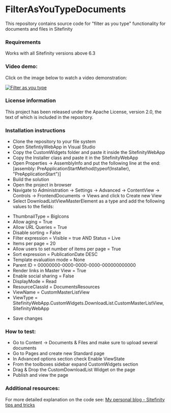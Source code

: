 # FilterAsYouTypeDocuments
This repository contains source code for "filter as you type" functionality for documents and files in Sitefinity

### Requirements

Works with all Sitefinity versions above 6.3

### Video demo:

Click on the image below to watch a video demonstration:

[![Filter as you type](https://s31.postimg.org/8gcmfosqj/documents.png)](http://screencast.com/t/uC6KLYJUE)

### License information

This project has been released under the Apache License, version 2.0, the text of which is included in the repository.

### Installation instructions

* Clone the repository to your file system
* Open SitefintiyWebApp in Visual Studio
* Copy the CustomWidgets folder and paste it inside the SitefinityWebApp
* Copy the Installer class and paste it in the SitefinityWebApp
* Open Properties -> AssemblyInfo and put the following line at the end:
 [assembly: PreApplicationStartMethod(typeof(Installer), "PreApplicationStart")]
* Build the solution
* Open the project in browser
* Navigate to Administration -> Settings -> Advanced -> ContentView -> Controls -> FrontendDocuments -> Views and click to Create new View
* Select DownloadListViewMasterElement as a type and add the following values to the fields:
 - ThumbnailType = BigIcons
 - Allow aging = True
 - Allow URL Queries = True
 - Disable sorting = False
 - Filter expression = Visible = true AND Status = Live
 - Items per page = 20
 - Allow users to set number of items per page = True
 - Sort expression = PublicationDate DESC
 - Template evaluation mode = None
 - Parent ID = 00000000-0000-0000-0000-000000000000
 - Render links in Master View = True
 - Enable social sharing = False
 - DisplayMode = Read
 - ResourceClassId = DocumentsResources
 - ViewName = CustomMasterListView
 - ViewType = SitefinityWebApp.CustomWidgets.DownloadList.CustomMasterListView, SitefinityWebApp

* Save changes

### How to test:

* Go to Content -> Documents & Files and make sure to upload several documents 
* Go to Pages and create new Standard page
* In Advanced options section check Enable ViewState
* From the toolboxes sidebar expand CustomWidgets section
* Drag & Drop the CustomDownloadList Widget on the page
* Publish and view the page

### Additional resources:

For more detailed explanation on the code see:
[My personal blog - Sitefinity tips and tricks](http://www.sitefinitytipsandtricks.net/filter-as-you-type-documents)

